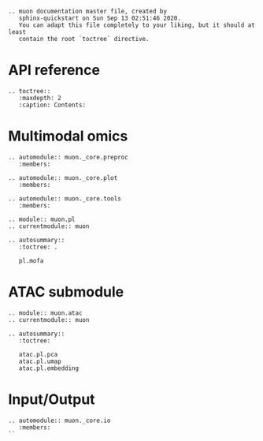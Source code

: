 ```eval_rst
.. muon documentation master file, created by
   sphinx-quickstart on Sun Sep 13 02:51:46 2020.
   You can adapt this file completely to your liking, but it should at least
   contain the root `toctree` directive.
```

API reference
================================

```eval_rst
.. toctree::
   :maxdepth: 2
   :caption: Contents:
```

Multimodal omics
================

```eval_rst
.. automodule:: muon._core.preproc
   :members:

.. automodule:: muon._core.plot
   :members:

.. automodule:: muon._core.tools
   :members:

.. module:: muon.pl
.. currentmodule:: muon

.. autosummary::
   :toctree: .

   pl.mofa
```

ATAC submodule
==============

```eval_rst
.. module:: muon.atac
.. currentmodule:: muon

.. autosummary::
   :toctree:

   atac.pl.pca
   atac.pl.umap
   atac.pl.embedding
```

Input/Output
================

```eval_rst
.. automodule:: muon._core.io
   :members:
``

